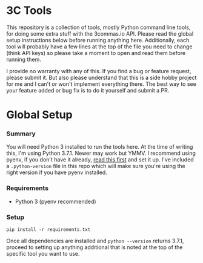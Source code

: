 # 3C Tools

This repository is a collection of tools, mostly Python command line tools, for doing some extra stuff
with the 3commas.io API. Please read the global setup instructions below before running anything here. Additionally, each tool will probably have a few lines at the top of the file you need to change (think API keys) so please take a moment to open and read them before running them.

I provide no warranty with any of this. If you find a bug or feature request, please submit it. But also please understand that this is a side hobby project for me and I can't or won't implement everything there. The best way to see your feature added or bug fix is to do it yourself and submit a PR.

# Global Setup
### Summary
You will need Python 3 installed to run the tools here. At the time of writing this, I'm using Python 3.7.1. Newer may work but YMMV. I recommend using pyenv, if you don't have it already, [read this first](https://github.com/pyenv/pyenv-virtualenv) and set it up. I've included a `.python-version` file in this repo which will make sure you're using the right version if you have pyenv installed.

### Requirements

* Python 3 (pyenv recommended)

### Setup

`pip install -r requirements.txt`

Once all dependencies are installed and `python --version` returns 3.7.1, proceed to setting up anything additional that is noted at the top of the specific tool you want to use.